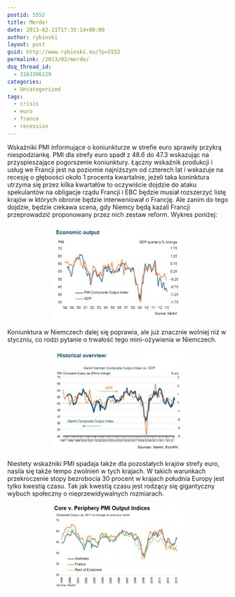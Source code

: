 ```yaml
---
postid: 5552
title: Merde!
date: 2013-02-21T17:35:14+00:00
author: rybinski
layout: post
guid: http://www.rybinski.eu/?p=5552
permalink: /2013/02/merde/
dsq_thread_id:
  - 3163306129
categories:
  - Uncategorized
tags:
  - crisis
  - euro
  - france
  - recession
---
```

Wskaźniki PMI informujące o koniunkturze w strefie euro sprawiły przykrą niespodziankę. PMI dla strefy euro spadł z 48.6 do 47.3 wskazując na przyspieszające pogorszenie koniunktury. Łączny wskaźnik produkcji i usług we Francji jest na poziomie najniższym od czterech lat i wskazuje na recesję o głęboości około 1 procenta kwartalnie, jeżeli taka koninktura utrzyma się przez kilka kwartałów to oczywiście dojdzie do ataku spekulantów na obligacje rządu Francji i EBC będzie musiał rozszerzyć listę krajów w których obronie będzie interweniował o Francję. Ale zanim do tego dojdzie, będzie ciekawa scena, gdy Niemcy będą kazali Francji przeprowadzić proponowany przez nich zestaw reform. Wykres poniżej:

<p style="text-align: center;">
  <a href="/uploads/2013/02/PMI_France_Feb_2013.jpg"><img class="size-medium wp-image-5553 aligncenter" title="PMI_France_Feb_2013" src="/uploads/2013/02/PMI_France_Feb_2013-300x219.jpg" alt="" width="300" height="219" /><!--more--></a>
</p>

Koniunktura w Niemczech dalej się poprawia, ale już znacznie wolniej niż w styczniu, co rodzi pytanie o trwałość tego mini-ożywienia w Niemczech.

<p style="text-align: center;">
  <a href="/uploads/2013/02/PMI_Germany_Feb_2013.jpg"><img class="size-medium wp-image-5554 aligncenter" title="PMI_Germany_Feb_2013" src="/uploads/2013/02/PMI_Germany_Feb_2013-300x234.jpg" alt="" width="300" height="234" /></a>
</p>

Niestety wskaźniki PMI spadaja także dla pozostałych krajów strefy euro, nasila się także tempo zwolnień w tych krajach. W takich warunkach przekroczenie stopy bezrobocia 30 procent w krajach południa Europy jest tylko kwestią czasu. Tak jak kwestią czasu jest rodzący się gigantyczny wybuch społeczny o nieprzewidywalnych rozmiarach.

<p style="text-align: center;">
  <a href="/uploads/2013/02/EZ_PMI_Feb_2013.jpg"><img class="wp-image-5555 aligncenter" title="EZ_PMI_Feb_2013" src="/uploads/2013/02/EZ_PMI_Feb_2013-300x200.jpg" alt="" width="300" height="200" /></a>
</p>

 

 
